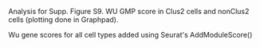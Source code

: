 Analysis for Supp. Figure S9. WU GMP score in Clus2 cells and nonClus2 cells (plotting done in Graphpad). 

Wu gene scores for all cell types added using Seurat's AddModuleScore()
